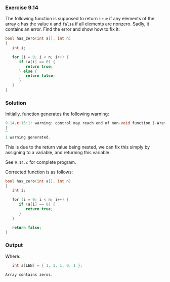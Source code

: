 ### Exercise 9.14
The following function is supposed to return `true` if any elements of the array `q` has the value `0` and `false` if all elements are nonzero. Sadly, it contains an error. Find the error and show how to fix it:
```c
bool has_zero(int a[], int n)
{
   int i;

   for (i = 0; i < n; i++) {
      if (a[i] == 0) {
         return true;
      } else {
         return false;
      }
   }
}
```
### Solution
Initially, function generates the following warning:
```c
9.14.c:15:1: warning: control may reach end of non-void function [-Wreturn-type]
}
^
1 warning generated.
```
This is due to the return value being nested, we can fix this simply by assigning to a variable, and returning this variable.

See `9.14.c` for complete program.

Corrected function is as follows:
```c
bool has_zero(int a[], int n)
{
   int i;

   for (i = 0; i < n; i++) {
      if (a[i] == 0) {
         return true;
      }
   }

   return false;
}
```
### Output
Where:
```c
   int a[LEN] = { 1, 1, 1, 0, 1 };
```
```
Array contains zeros.
```
